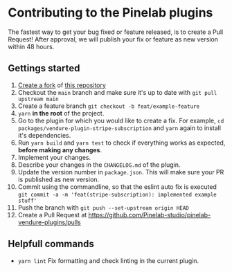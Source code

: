 # Contributing to the Pinelab plugins

The fastest way to get your bug fixed or feature released, is to create a Pull Request! After approval, we will publish your fix or feature as new version within 48 hours.

## Gettings started

1. [Create a fork](https://docs.github.com/en/get-started/quickstart/fork-a-repo) of [this repository](https://github.com/Pinelab-studio/pinelab-vendure-plugins)
2. Checkout the `main` branch and make sure it's up to date with `git pull upstream main`
3. Create a feature branch `git checkout -b feat/example-feature`
4. `yarn` **in the root** of the project.
5. Go to the plugin for which you would like to create a fix. For example, `cd packages/vendure-plugin-stripe-subscription` and `yarn` again to install it's dependencies.
6. Run `yarn build` and `yarn test` to check if everything works as expected, **before making any changes**.
7. Implement your changes.
8. Describe your changes in the `CHANGELOG.md` of the plugin.
9. Update the version number in `package.json`. This will make sure your PR is published as new version.
10. Commit using the commandline, so that the eslint auto fix is executed `git commit -a -m 'feat(stripe-subscription): implemented example stuff'`
11. Push the branch with `git push --set-upstream origin HEAD`
12. Create a Pull Request at https://github.com/Pinelab-studio/pinelab-vendure-plugins/pulls

## Helpfull commands

- `yarn lint` Fix formatting and check linting in the current plugin.
